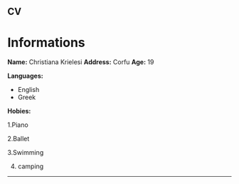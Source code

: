 ## CV

# Informations

**Name:** Christiana Krielesi
**Address:** Corfu
**Age:** 19

**Languages:**
- English
- Greek

**Hobies:**

1.Piano

2.Ballet

3.Swimming

4. camping

-------------





